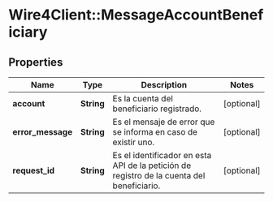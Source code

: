# Wire4Client::MessageAccountBeneficiary

## Properties
Name | Type | Description | Notes
------------ | ------------- | ------------- | -------------
**account** | **String** | Es la cuenta del beneficiario registrado. | [optional] 
**error_message** | **String** | Es el mensaje de error que se informa en caso de existir uno. | [optional] 
**request_id** | **String** | Es el identificador en esta API de la petición de registro de la cuenta del beneficiario. | [optional] 


